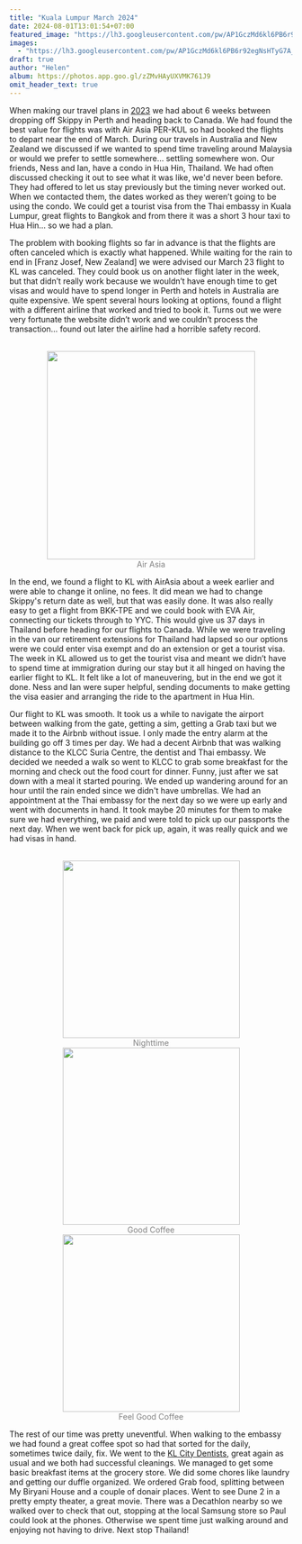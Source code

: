 ```yaml
---
title: "Kuala Lumpur March 2024"
date: 2024-08-01T13:01:54+07:00
featured_image: "https://lh3.googleusercontent.com/pw/AP1GczMd6kl6PB6r92egNsHTyG7A_FwPhq6IwZDZQPi9uF195v5yjENS5XWDZMtibNnjYgpWcABSa0-uMc3H9B_xNAuqB_aS3mz-hsr8enW3Ymg_P5sFdFLyvchWXZsPvaI4r8_e5w0dKLCYF7DyCSYtuLWDwQ=w1307-h897-s-no?authuser=0"
images:
  - "https://lh3.googleusercontent.com/pw/AP1GczMd6kl6PB6r92egNsHTyG7A_FwPhq6IwZDZQPi9uF195v5yjENS5XWDZMtibNnjYgpWcABSa0-uMc3H9B_xNAuqB_aS3mz-hsr8enW3Ymg_P5sFdFLyvchWXZsPvaI4r8_e5w0dKLCYF7DyCSYtuLWDwQ=w1307-h897-s-no?authuser=0"
draft: true
author: "Helen"
album: https://photos.app.goo.gl/zZMvHAyUXVMK761J9
omit_header_text: true
---
```


When making our travel plans in [2023](https://carryonrtw.com/travels/decision-2023/) we had about 6 weeks between dropping off Skippy in Perth and heading back to Canada. We had found the best value for flights was with Air Asia PER-KUL so had booked the flights to depart near the end of March. During our travels in Australia and New Zealand we discussed if we wanted to spend time traveling around Malaysia or would we prefer to settle somewhere… settling somewhere won. Our friends, Ness and Ian, have a condo in Hua Hin, Thailand. We had often discussed checking it out to see what it was like, we'd never been before.  They had offered to let us stay previously but the timing never worked out. When we contacted them, the dates worked as they weren’t going to be using the condo.  We could get a tourist visa from the Thai embassy in Kuala Lumpur, great flights to Bangkok and from there it was a short 3 hour taxi to Hua Hin…  so we had a plan. 

The problem with booking flights so far in advance is that the flights are often canceled which is exactly what happened. While waiting for the rain to end in [Franz Josef, New Zealand] we were advised our March 23 flight to KL was canceled. They could book us on another flight later in the week, but that didn’t really work because we wouldn’t have enough time to get visas and would have to spend longer in Perth and hotels in Australia are quite expensive. We spent several hours looking at options, found a flight with a different airline that worked and tried to book it. Turns out we were very fortunate the website didn’t work and we couldn’t process the transaction… found out later the airline had a horrible safety record. 

</br>
<div style="text-align: center">
  <a style="display:inline-block;text-decoration:none;color: grey;" href="https://photos.google.com/share/AF1QipPP4LbUR8cQ9aYRQRFkaCuhVxJe6Ws1t1HRFqxlF6CTX1xqAMSHrqbShBb41ZTlWA/photo/AF1QipOPBtGyxA9lUaKAnsJew8Lw04oii7YPM3CWuOvh?key=VElfalNxTnp4MjEwRWRHX2pCcG9kcEF3TEh4SUpn" target="_blank"><img loading="lazy" src="https://lh3.googleusercontent.com/pw/AP1GczMiKi1N21H9kgEwADKT5YmS3YMq-zqN0AXwVFC0B0MP-vm2H4driv2JfVflNzxypo4zMEYqKY-7gW0yYFyGRYt-n0LCombJZ8SYpRWEx3-nQOTrU1Lxf_HF7yvBwIt1pS2KVZRTBsofAQFUle_p_MSZXw=w1195-h896-s-no?authuser=0" width="370" /><div>Air Asia</div></a>
 </div>


In the end, we found a flight to KL with AirAsia about a week earlier and were able to change it online, no fees. It did mean we had to change Skippy's return date as well, but that was easily done. It was also really easy to get a flight from BKK-TPE and we could book with EVA Air, connecting our tickets through to YYC. This would give us 37 days in Thailand before heading for our flights to Canada. While we were traveling in the van our retirement extensions for Thailand had lapsed so our options were we could enter visa exempt and do an extension or get a tourist visa. The week in KL allowed us to get the tourist visa and meant we didn’t have to spend time at immigration during our stay but it all hinged on having the earlier flight to KL. It felt like a lot of maneuvering, but in the end we got it done. Ness and Ian were super helpful, sending documents to make getting the visa easier and arranging the ride to the apartment in Hua Hin. 

Our flight to KL was smooth. It took us a while to navigate the airport between walking from the gate, getting a sim, getting a Grab taxi but we made it to the Airbnb without issue. I only made the entry alarm at the building go off 3 times per day. We had a decent Airbnb that was walking distance to the KLCC Suria Centre, the dentist and Thai embassy. We decided we needed a walk so went to KLCC to grab some breakfast for the morning and check out the food court for dinner. Funny, just after we sat down with a meal it started pouring. We ended up wandering around for an hour until the rain ended since we didn't have umbrellas. We had an appointment at the Thai embassy for the next day so we were up early and went with documents in hand.  It took maybe 20 minutes for them to make sure we had everything, we paid and were told to pick up our passports the next day. When we went back for pick up, again, it was really quick and we had visas in hand. 

</br>
<div style="text-align: center">
  <a style="display:inline-block;text-decoration:none;color: grey;" href="https://photos.google.com/share/AF1QipPP4LbUR8cQ9aYRQRFkaCuhVxJe6Ws1t1HRFqxlF6CTX1xqAMSHrqbShBb41ZTlWA/photo/AF1QipPCu6Xx3o_zb1MlOj93XMn0fohoIUdtkku1mmvW?key=VElfalNxTnp4MjEwRWRHX2pCcG9kcEF3TEh4SUpn" target="_blank"><img loading="lazy" src="https://lh3.googleusercontent.com/pw/AP1GczOABDsXbcKLiCPEzJ8KH71cFTQQJjB-FztUkW7V9ZSr0nRdxHfaEdoMa5QN1bqDCMDQVLZON30h5V-zH3yalR9LeAr4QI8eu_ntLq2L-SJFQtB8vxdAbAWzJhpcuKRKx25TfoGth6HZC9eR0ekwI0-wYg=w1195-h896-s-no?authuser=0" width="315" /><div>Nighttime</div></a>
  <a style="display:inline-block;text-decoration:none;color: grey;" href="https://photos.google.com/share/AF1QipPP4LbUR8cQ9aYRQRFkaCuhVxJe6Ws1t1HRFqxlF6CTX1xqAMSHrqbShBb41ZTlWA/photo/AF1QipNWdDX91BlmtdDPHE2kDLKElFQ2LcJbRyB7vUKe?key=VElfalNxTnp4MjEwRWRHX2pCcG9kcEF3TEh4SUpn" target="_blank"><img loading="lazy" src="https://lh3.googleusercontent.com/pw/AP1GczPr2Q-XNHXd8CG-XlIj7pc0ANf_OPEZXjPUZkUfD9oX_R2HzZTR7T0GTuVa30MhYM8We3lqvSIVCoQxNapdWl_-2wpQm_aO-lCT7rMM1zQITBUt8ISn4woc4p-R0iNXDjXQ_4kmO77LyMbxKir_EpU3FA=w1195-h896-s-no?authuser=0" width="315" /><div>Good Coffee</div></a>
  <a style="display:inline-block;text-decoration:none;color: grey;" href="https://photos.google.com/share/AF1QipPP4LbUR8cQ9aYRQRFkaCuhVxJe6Ws1t1HRFqxlF6CTX1xqAMSHrqbShBb41ZTlWA/photo/AF1QipPqoVFDaiCzVdZKMiK6L9YSOqDfe4_tIInG7DLc?key=VElfalNxTnp4MjEwRWRHX2pCcG9kcEF3TEh4SUpn" target="_blank"><img loading="lazy" src="https://lh3.googleusercontent.com/pw/AP1GczPjwUZkwQuOPn7Cs5qVIzDS-yZqWeAWHKHuvp8EpRUOivy6uquQB_c6mQ4oHxinS_xhuI9Qo5rAGbKF7i7S4ZTXq8E_ds2uaOpnwOD-8US4KUS2_KnBt0AO6TZCDaXnJPj4NFbBYmfeEEZp5EmoPmoIeQ=w1195-h896-s-no?authuser=0" width="315" /><div>Feel Good Coffee</div></a>
</div>

The rest of our time was pretty uneventful. When walking to the embassy we had found a great coffee spot so had that sorted for the daily, sometimes twice daily, fix. We went to the [KL City Dentists](https://www.klcitydentists.com/), great again as usual and we both had successful cleanings. We managed to get some basic breakfast items at the grocery store. We did some chores like laundry and getting our duffle organized. We ordered Grab food, splitting between My Biryani House and a couple of donair places. Went to see Dune 2 in a pretty empty theater, a great movie. There was a Decathlon nearby so we walked over to check that out, stopping at the local Samsung store so Paul could look at the phones. Otherwise we spent time just walking around and enjoying not having to drive.  Next stop Thailand!
